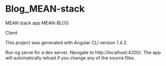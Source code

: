 # Blog_MEAN-stack
MEAN stack app
MEAN-BLOG

Client

This project was generated with Angular CLI version 1.4.2.


Run ng serve for a dev server. Navigate to http://localhost:4200/. The app will automatically reload if you change any of the source files.

